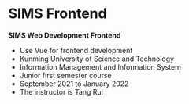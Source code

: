 # SIMS Frontend
**SIMS Web Development Frontend**

- Use Vue for frontend development
- Kunming University of Science and Technology
- Information Management and Information System
- Junior first semester course
- September 2021 to January 2022
- The instructor is Tang Rui
